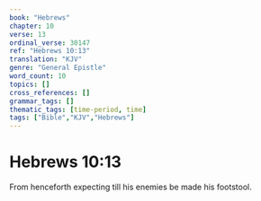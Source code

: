 ```yaml
---
book: "Hebrews"
chapter: 10
verse: 13
ordinal_verse: 30147
ref: "Hebrews 10:13"
translation: "KJV"
genre: "General Epistle"
word_count: 10
topics: []
cross_references: []
grammar_tags: []
thematic_tags: [time-period, time]
tags: ["Bible","KJV","Hebrews"]
---
```


# Hebrews 10:13

From henceforth expecting till his enemies be made his footstool.
